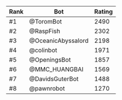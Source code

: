 Rank|Bot|Rating
---|---|---
#1|@ToromBot|2490
#2|@RaspFish|2302
#3|@OceanicAbyssalord|2198
#4|@colinbot|1971
#5|@OpeningsBot|1857
#6|@MMC_HUANGBAI|1569
#7|@DavidsGuterBot|1488
#8|@pawnrobot|1270
